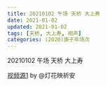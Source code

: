```yaml
---
title: 20210102 午场 天桥 大上寿 
date: 2021-01-02
updated: 2021-01-02
tags: [天桥, 大上寿, 相声] 
categories: (2020)庚子年场次 
---
```

20210102 午场 天桥 大上寿 



[视频源1](https://weibo.com/1950216183/JBklAuHGJ)  by @灯花映祈安